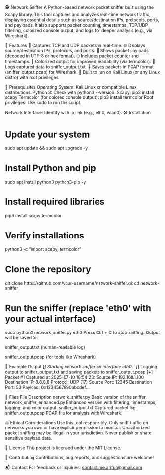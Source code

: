 🕵️ Network Sniffer
A Python-based network packet sniffer built using the Scapy library. This tool captures and analyzes real-time network traffic, displaying essential details such as source/destination IPs, protocols, ports, and payloads. It also supports packet counting, timestamps, TCP/UDP filtering, colorized console output, and logs for deeper analysis (e.g., via Wireshark).

🚀 Features
📡 Captures TCP and UDP packets in real-time.
🌐 Displays source/destination IPs, protocols, and ports.
🧾 Shows packet payloads (decoded in UTF-8 or hex format).
⏱ Includes packet counter and timestamps.
🎨 Colorized output for improved readability (via termcolor).
📝 Logs captured data to sniffer_output.txt.
💾 Saves packets in PCAP format (sniffer_output.pcap) for Wireshark.
🐧 Built to run on Kali Linux (or any Linux distro) with root privileges.

🧰 Prerequisites
Operating System: Kali Linux or compatible Linux distributions.
Python 3: Check with python3 --version.
Scapy: pip3 install scapy
Termcolor (for colored console output): pip3 install termcolor
Root privileges: Use sudo to run the script.

Network Interface: Identify with ip link (e.g., eth0, wlan0).
🛠 Installation
# Update your system
sudo apt update && sudo apt upgrade -y

# Install Python and pip
sudo apt install python3 python3-pip -y

# Install required libraries
pip3 install scapy termcolor

# Verify installations
python3 -c "import scapy, termcolor"

# Clone the repository
git clone https://github.com/your-username/network-sniffer.git
cd network-sniffer

# Run the sniffer (replace 'eth0' with your actual interface)
sudo python3 network_sniffer.py eth0
Press Ctrl + C to stop sniffing. Output will be saved to:

sniffer_output.txt (human-readable log)

sniffer_output.pcap (for tools like Wireshark)

🧪 Example Output
[*] Starting network sniffer on interface eth0...
[*] Logging output to sniffer_output.txt and saving packets to sniffer_output.pcap
[+] Packet #1 Captured at 2025-07-10 18:54:23:
Source IP: 192.168.1.100
Destination IP: 8.8.8.8
Protocol: UDP (17)
Source Port: 12345
Destination Port: 53
Payload: 0x1234567890abcdef...

📁 Files
File	Description
network_sniffer.py	Basic version of the sniffer.
network_sniffer_enhanced.py	Enhanced version with filtering, timestamps, logging, and color output.
sniffer_output.txt	Captured packet log.
sniffer_output.pcap	PCAP file for analysis with Wireshark.

⚖️ Ethical Considerations
Use this tool responsibly.
Only sniff traffic on networks you own or have explicit permission to monitor.
Unauthorized packet sniffing may be illegal in your jurisdiction.
Never publish or share sensitive payload data.

📄 License
This project is licensed under the MIT License.

🤝 Contributing
Contributions, bug reports, and suggestions are welcome!


📬 Contact
For feedback or inquiries:
contact.me.arifur@gmail.com
